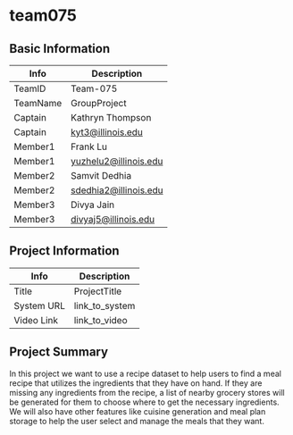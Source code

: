 # team075

## Basic Information

|   Info      |        Description     |
| ----------- | ---------------------- |
| TeamID      |        Team-075        |
| TeamName    |       GroupProject     |
| Captain     |     Kathryn Thompson   |
| Captain     |    kyt3@illinois.edu   |
| Member1     |         Frank Lu       |
| Member1     | yuzhelu2@illinois.edu  |
| Member2     |      Samvit Dedhia     |
| Member2     | sdedhia2@illinois.edu  |
| Member3     |        Divya Jain      |
| Member3     |  divyaj5@illinois.edu  |

## Project Information

|   Info      |        Description     |
| ----------- | ---------------------- |
|  Title      |       ProjectTitle     |
| System URL  |      link_to_system    |
| Video Link  |      link_to_video     |

## Project Summary

In this project we want to use a recipe dataset to help users to find a meal recipe that utilizes the ingredients that they have on hand. If they are missing any ingredients from the recipe, a list of nearby grocery stores will be generated for them to choose where to get the necessary ingredients. We will also have other features like cuisine generation and meal plan storage to help the user select and manage the meals that they want. 
